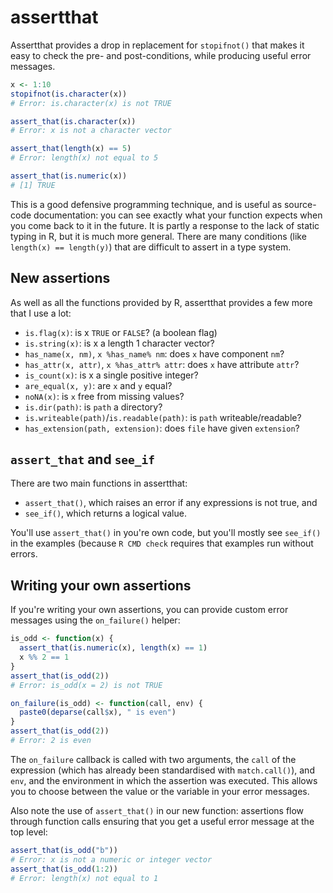 # assertthat

Assertthat provides a drop in replacement for `stopifnot()` that makes it easy to check the pre- and post-conditions, while producing useful error messages.  

```R
x <- 1:10
stopifnot(is.character(x))
# Error: is.character(x) is not TRUE

assert_that(is.character(x))
# Error: x is not a character vector

assert_that(length(x) == 5)
# Error: length(x) not equal to 5

assert_that(is.numeric(x))
# [1] TRUE
```

This is a good defensive programming technique, and is useful as source-code documentation: you can see exactly what your function expects when you come back to it in the future.  It is partly a response to the lack of static typing in R, but it is much more general. There are many conditions (like `length(x) == length(y)`) that are difficult to assert in a type system.

## New assertions

As well as all the functions provided by R, assertthat provides a few more that I use a lot:

* `is.flag(x)`: is x `TRUE` or `FALSE`? (a boolean flag)
* `is.string(x)`: is x a length 1 character vector?
* `has_name(x, nm)`, `x %has_name% nm`: does `x` have component `nm`?
* `has_attr(x, attr)`, `x %has_attr% attr`: does `x` have attribute `attr`?
* `is_count(x)`: is x a single positive integer?
* `are_equal(x, y)`: are `x` and `y` equal?
* `noNA(x)`: is `x` free from missing values?
* `is.dir(path)`: is `path` a directory?
* `is.writeable(path)`/`is.readable(path)`: is `path` writeable/readable?
* `has_extension(path, extension)`: does `file` have given `extension`?

## `assert_that` and `see_if`

There are two main functions in assertthat: 

* `assert_that()`, which raises an error if any expressions is not true, and 
* `see_if()`, which returns a logical value.

You'll use `assert_that()` in you're own code, but you'll mostly see `see_if()` in the examples (because `R CMD check` requires that examples run without errors.

## Writing your own assertions

If you're writing your own assertions, you can provide custom error messages using the `on_failure()` helper:

```R
is_odd <- function(x) {
  assert_that(is.numeric(x), length(x) == 1)
  x %% 2 == 1
}
assert_that(is_odd(2))
# Error: is_odd(x = 2) is not TRUE

on_failure(is_odd) <- function(call, env) {
  paste0(deparse(call$x), " is even")
}
assert_that(is_odd(2))
# Error: 2 is even
```

The `on_failure` callback is called with two arguments, the `call` of the expression (which has already been standardised with `match.call()`), and `env`, and the environment in which the assertion was executed. This allows you to choose between the value or the variable in your error messages.

Also note the use of `assert_that()` in our new function: assertions flow through function calls ensuring that you get a useful error message at the top level:

```R
assert_that(is_odd("b"))
# Error: x is not a numeric or integer vector
assert_that(is_odd(1:2))
# Error: length(x) not equal to 1
```
